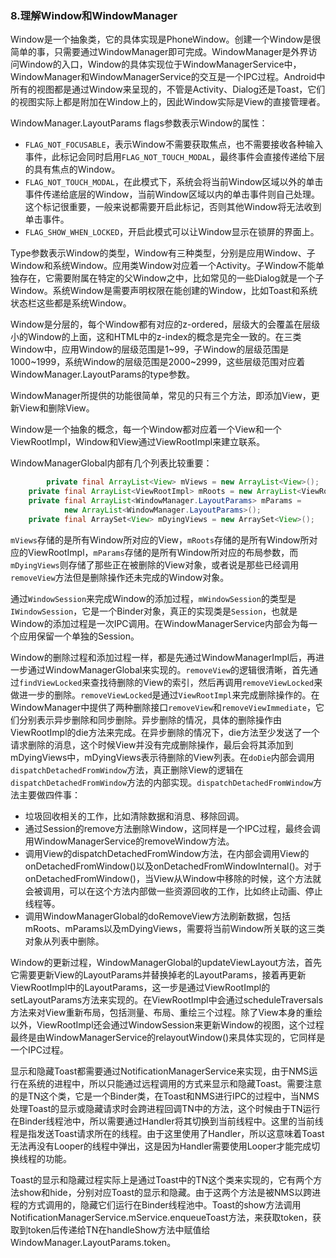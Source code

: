 ### 8.理解Window和WindowManager

Window是一个抽象类，它的具体实现是PhoneWindow。创建一个Window是很简单的事，只需要通过WindowManager即可完成。WindowManager是外界访问Window的入口，Window的具体实现位于WindowManagerService中，WindowManager和WindowManagerService的交互是一个IPC过程。Android中所有的视图都是通过Window来呈现的，不管是Activity、Dialog还是Toast，它们的视图实际上都是附加在Window上的，因此Window实际是View的直接管理者。

WindowManager.LayoutParams flags参数表示Window的属性：

+ ``FLAG_NOT_FOCUSABLE``，表示Window不需要获取焦点，也不需要接收各种输入事件，此标记会同时启用``FLAG_NOT_TOUCH_MODAL``，最终事件会直接传递给下层的具有焦点的Window。
+ ``FLAG_NOT_TOUCH_MODAL``，在此模式下，系统会将当前Window区域以外的单击事件传递给底层的Window，当前Window区域以内的单击事件则自己处理。这个标记很重要，一般来说都需要开启此标记，否则其他Window将无法收到单击事件。
+ ``FLAG_SHOW_WHEN_LOCKED``，开启此模式可以让Window显示在锁屏的界面上。

Type参数表示Window的类型，Window有三种类型，分别是应用Window、子Window和系统Window。应用类Window对应着一个Activity。子Window不能单独存在，它需要附属在特定的父Window之中，比如常见的一些Dialog就是一个子Window。系统Window是需要声明权限在能创建的Window，比如Toast和系统状态栏这些都是系统Window。

Window是分层的，每个Window都有对应的z-ordered，层级大的会覆盖在层级小的Window的上面，这和HTML中的z-index的概念是完全一致的。在三类Window中，应用Window的层级范围是1~99，子Window的层级范围是1000~1999，系统Window的层级范围是2000~2999，这些层级范围对应着WindowManager.LayoutParams的type参数。

WindowManager所提供的功能很简单，常见的只有三个方法，即添加View，更新View和删除View。

Window是一个抽象的概念，每一个Window都对应着一个View和一个ViewRootImpl，Window和View通过ViewRootImpl来建立联系。

WindowManagerGlobal内部有几个列表比较重要：

```java
		private final ArrayList<View> mViews = new ArrayList<View>();
    private final ArrayList<ViewRootImpl> mRoots = new ArrayList<ViewRootImpl>();
    private final ArrayList<WindowManager.LayoutParams> mParams =
            new ArrayList<WindowManager.LayoutParams>();
    private final ArraySet<View> mDyingViews = new ArraySet<View>();
```

``mViews``存储的是所有Window所对应的View，``mRoots``存储的是所有Window所对应的ViewRootImpl，``mParams``存储的是所有Window所对应的布局参数，而``mDyingViews``则存储了那些正在被删除的View对象，或者说是那些已经调用``removeView``方法但是删除操作还未完成的Window对象。

通过``WindowSession``来完成Window的添加过程，``mWindowSession``的类型是``IWindowSession``，它是一个Binder对象，真正的实现类是``Session``，也就是Window的添加过程是一次IPC调用。在WindowManagerService内部会为每一个应用保留一个单独的Session。

Window的删除过程和添加过程一样，都是先通过WindowManagerImpl后，再进一步通过WindowManagerGlobal来实现的。``removeView``的逻辑很清晰，首先通过``findViewLocked``来查找待删除的View的索引，然后再调用``removeViewLocked``来做进一步的删除。``removeViewLocked``是通过``ViewRootImpl``来完成删除操作的。在WindowManager中提供了两种删除接口``removeView``和``removeViewImmediate``，它们分别表示异步删除和同步删除。异步删除的情况，具体的删除操作由ViewRootImpl的die方法来完成。在异步删除的情况下，die方法至少发送了一个请求删除的消息，这个时候View并没有完成删除操作，最后会将其添加到mDyingViews中，mDyingViews表示待删除的View列表。在``doDie``内部会调用``dispatchDetachedFromWindow``方法，真正删除View的逻辑在``dispatchDetachedFromWindow``方法的内部实现。``dispatchDetachedFromWindow``方法主要做四件事：

+ 垃圾回收相关的工作，比如清除数据和消息、移除回调。
+ 通过Session的remove方法删除Window，这同样是一个IPC过程，最终会调用WindowManagerService的removeWindow方法。
+ 调用View的dispatchDetachedFromWindow方法，在内部会调用View的onDetachedFromWindow()以及onDetachedFromWindowInternal()。对于onDetachedFromWindow()，当View从Window中移除的时候，这个方法就会被调用，可以在这个方法内部做一些资源回收的工作，比如终止动画、停止线程等。
+ 调用WindowManagerGlobal的doRemoveView方法刷新数据，包括mRoots、mParams以及mDyingViews，需要将当前Window所关联的这三类对象从列表中删除。

Window的更新过程，WindowManagerGlobal的updateViewLayout方法，首先它需要更新View的LayoutParams并替换掉老的LayoutParams，接着再更新ViewRootImpl中的LayoutParams，这一步是通过ViewRootImpl的setLayoutParams方法来实现的。在ViewRootImpl中会通过scheduleTraversals方法来对View重新布局，包括测量、布局、重绘三个过程。除了View本身的重绘以外，ViewRootImpl还会通过WindowSession来更新Window的视图，这个过程最终是由WindowManagerService的relayoutWindow()来具体实现的，它同样是一个IPC过程。

显示和隐藏Toast都需要通过NotificationManagerService来实现，由于NMS运行在系统的进程中，所以只能通过远程调用的方式来显示和隐藏Toast。需要注意的是TN这个类，它是一个Binder类，在Toast和NMS进行IPC的过程中，当NMS处理Toast的显示或隐藏请求时会跨进程回调TN中的方法，这个时候由于TN运行在Binder线程池中，所以需要通过Handler将其切换到当前线程中。这里的当前线程是指发送Toast请求所在的线程。由于这里使用了Handler，所以这意味着Toast无法再没有Looper的线程中弹出，这是因为Handler需要使用Looper才能完成切换线程的功能。

Toast的显示和隐藏过程实际上是通过Toast中的TN这个类来实现的，它有两个方法show和hide，分别对应Toast的显示和隐藏。由于这两个方法是被NMS以跨进程的方式调用的，隐藏它们运行在Binder线程池中。Toast的show方法调用NotificationManagerService.mService.enqueueToast方法，来获取token，获取到token后传递给TN在handleShow方法中赋值给WindowManager.LayoutParams.token。
